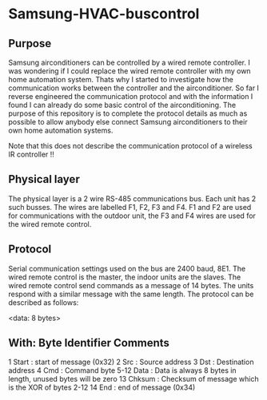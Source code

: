 # Samsung-HVAC-buscontrol
## Purpose
Samsung airconditioners can be controlled by a wired remote controller. I was wondering if I could replace the wired remote controller with my own home automation system. Thats why I started to investigate how the communication works between the controller and the airconditioner.
So far I reverse engineered the communication protocol and with the information I found I can already do some basic control of the airconditioning. The purpose of this repository is to complete the protocol details as much as possible to allow anybody else connect Samsung airconditioners to their own home automation systems.

Note that this does not describe the communication protocol of a wireless IR controller !!

## Physical layer
The physical layer is a 2 wire RS-485 communications bus. Each unit has 2 such busses. The wires are labelled F1, F2, F3 and F4. F1 and F2 are used for communications with the outdoor unit, the F3 and F4 wires are used for the wired remote control.

## Protocol
Serial communication settings used on the bus are 2400 baud, 8E1. The wired remote control is the master, the indoor units are the slaves. The wired remote control send commands as a message of 14 bytes. The units respond with a similar message with the same length.
The protocol can be described as follows:

<start> <src> <dst> <cmd> <data: 8 bytes> <chksum> <end>

With:
Byte   Identifier   Comments
----------------------------
1      Start  : start of message (0x32)
2      Src    : Source address
3      Dst    : Destination address
4      Cmd    : Command byte
5-12   Data   : Data is always 8 bytes in length, unused bytes will be zero
13     Chksum : Checksum of message which is the XOR of bytes 2-12
14     End    : end of message (0x34)
